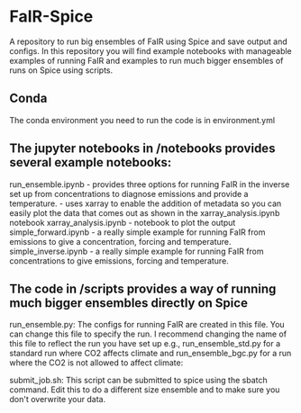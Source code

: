 # FaIR-Spice
A repository to run big ensembles of FaIR using Spice and save output and configs. 
In this repository you will find example notebooks with manageable examples of running FaIR and examples to 
run much bigger ensembles of runs on Spice using scripts.

## Conda 

The conda environment you need to run the code is in environment.yml

## The jupyter notebooks in /notebooks provides several example notebooks:

run_ensemble.ipynb - provides three options for running FaIR in the inverse set up from concentrations to diagnose emissions and provide a temperature.
                   - uses xarray to enable the addition of metadata so you can easily plot the data that comes out as shown in the xarray_analysis.ipynb notebook 
xarray_analysis.ipynb - notebook to plot the output
simple_forward.ipynb - a really simple example for running FaIR from emissions to give a concentration, forcing and temperature.  
simple_inverse.ipynb - a really simple example for running FaIR from concentrations to give emissions, forcing and temperature.  


## The code in /scripts provides a way of running much bigger ensembles directly on Spice
 
run_ensemble.py:   The configs for running FaIR are created in this file. 
                   You can change this file to specify the run. 
                   I recommend changing the name of this file to reflect the run you have set up e.g.,  run_ensemble_std.py for a standard run where CO2 affects climate and run_ensemble_bgc.py for a run where the CO2 is not allowed to affect climate:

submit_job.sh:      This script can be submitted to spice using the sbatch command. 
                    Edit this to do a different size ensemble and to make sure you don't overwrite your data. 



